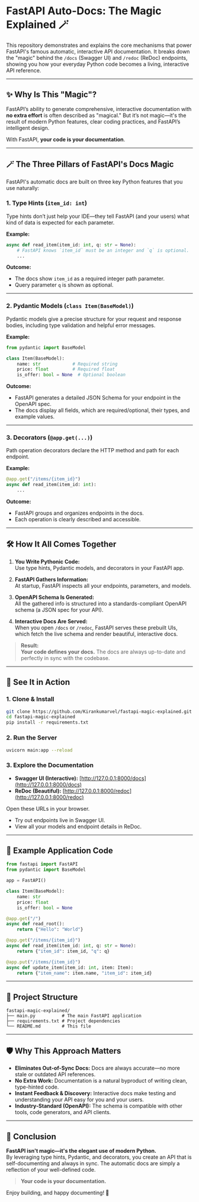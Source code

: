 # FastAPI Auto-Docs: The Magic Explained 🪄

This repository demonstrates and explains the core mechanisms that power FastAPI's famous automatic, interactive API documentation. It breaks down the "magic" behind the `/docs` (Swagger UI) and `/redoc` (ReDoc) endpoints, showing you how your everyday Python code becomes a living, interactive API reference.

---

## ✨ Why Is This "Magic"?

FastAPI’s ability to generate comprehensive, interactive documentation with **no extra effort** is often described as "magical." But it’s not magic—it's the result of modern Python features, clear coding practices, and FastAPI’s intelligent design.

With FastAPI, **your code is your documentation**.

---

## 🪄 The Three Pillars of FastAPI's Docs Magic

FastAPI's automatic docs are built on three key Python features that you use naturally:

### 1. Type Hints (`item_id: int`)
Type hints don’t just help your IDE—they tell FastAPI (and your users) what kind of data is expected for each parameter.

**Example:**
```python
async def read_item(item_id: int, q: str = None):
    # FastAPI knows `item_id` must be an integer and `q` is optional.
    ...
```
**Outcome:**  
- The docs show `item_id` as a required integer path parameter.
- Query parameter `q` is shown as optional.

---

### 2. Pydantic Models (`class Item(BaseModel)`)
Pydantic models give a precise structure for your request and response bodies, including type validation and helpful error messages.

**Example:**
```python
from pydantic import BaseModel

class Item(BaseModel):
    name: str            # Required string
    price: float         # Required float
    is_offer: bool = None  # Optional boolean
```
**Outcome:**  
- FastAPI generates a detailed JSON Schema for your endpoint in the OpenAPI spec.
- The docs display all fields, which are required/optional, their types, and example values.

---

### 3. Decorators (`@app.get(...)`)
Path operation decorators declare the HTTP method and path for each endpoint.

**Example:**
```python
@app.get("/items/{item_id}")
async def read_item(item_id: int):
    ...
```
**Outcome:**  
- FastAPI groups and organizes endpoints in the docs.
- Each operation is clearly described and accessible.

---

## 🛠️ How It All Comes Together

1. **You Write Pythonic Code:**  
   Use type hints, Pydantic models, and decorators in your FastAPI app.

2. **FastAPI Gathers Information:**  
   At startup, FastAPI inspects all your endpoints, parameters, and models.

3. **OpenAPI Schema Is Generated:**  
   All the gathered info is structured into a standards-compliant OpenAPI schema (a JSON spec for your API).

4. **Interactive Docs Are Served:**  
   When you open `/docs` or `/redoc`, FastAPI serves these prebuilt UIs, which fetch the live schema and render beautiful, interactive docs.

> **Result:**  
> **Your code defines your docs.** The docs are always up-to-date and perfectly in sync with the codebase.

---

## 👀 See It in Action

### 1. Clone & Install

```bash
git clone https://github.com/Kirankumarvel/fastapi-magic-explained.git
cd fastapi-magic-explained
pip install -r requirements.txt
```

### 2. Run the Server

```bash
uvicorn main:app --reload
```

### 3. Explore the Documentation

- **Swagger UI (Interactive):** [http://127.0.0.1:8000/docs](http://127.0.0.1:8000/docs)
- **ReDoc (Beautiful):** [http://127.0.0.1:8000/redoc](http://127.0.0.1:8000/redoc)

Open these URLs in your browser.  
- Try out endpoints live in Swagger UI.
- View all your models and endpoint details in ReDoc.

---

## 🧩 Example Application Code

```python
from fastapi import FastAPI
from pydantic import BaseModel

app = FastAPI()

class Item(BaseModel):
    name: str
    price: float
    is_offer: bool = None

@app.get("/")
async def read_root():
    return {"Hello": "World"}

@app.get("/items/{item_id}")
async def read_item(item_id: int, q: str = None):
    return {"item_id": item_id, "q": q}

@app.put("/items/{item_id}")
async def update_item(item_id: int, item: Item):
    return {"item_name": item.name, "item_id": item_id}
```

---

## 📂 Project Structure

```
fastapi-magic-explained/
├── main.py          # The main FastAPI application
├── requirements.txt # Project dependencies
└── README.md        # This file
```

---

## 🛡️ Why This Approach Matters

- **Eliminates Out-of-Sync Docs:** Docs are always accurate—no more stale or outdated API references.
- **No Extra Work:** Documentation is a natural byproduct of writing clean, type-hinted code.
- **Instant Feedback & Discovery:** Interactive docs make testing and understanding your API easy for you and your users.
- **Industry-Standard (OpenAPI):** The schema is compatible with other tools, code generators, and API clients.

---

## 🏁 Conclusion

**FastAPI isn't magic—it's the elegant use of modern Python.**  
By leveraging type hints, Pydantic, and decorators, you create an API that is self-documenting and always in sync. The automatic docs are simply a reflection of your well-defined code.

> **Your code is your documentation.**

Enjoy building, and happy documenting! 🚀
